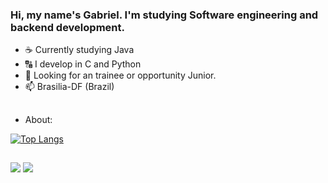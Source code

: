 ### Hi, my name's Gabriel. I'm studying Software engineering and backend development.
- ☕ Currently studying Java
- 🔠 I develop in C and Python
- 🤔 Looking for an trainee or opportunity Junior.
- 📫 Brasilia-DF (Brazil)
##
- About:
  <div>
  <a href= "https://github.com/Gabrielsoac">
[![Top Langs](https://github-readme-stats.vercel.app/api/top-langs/?username=Gabrielsoac&layout=pie&theme=dracula)](https://github.com/anuraghazra/github-readme-stats)

##
</div>
  <a href="gabrielsoacc@gmail.com"><img src="https://img.shields.io/badge/Gmail-D14836?style=for-the-badge&logo=gmail&logoColor=white" target="_blank"></a>
  <a href="https://www.linkedin.com/in/gabrielsoacc/"><img src="https://img.shields.io/badge/LinkedIn-0077B5?style=for-the-badge&logo=linkedin&logoColor=white" target="_blank"></>
